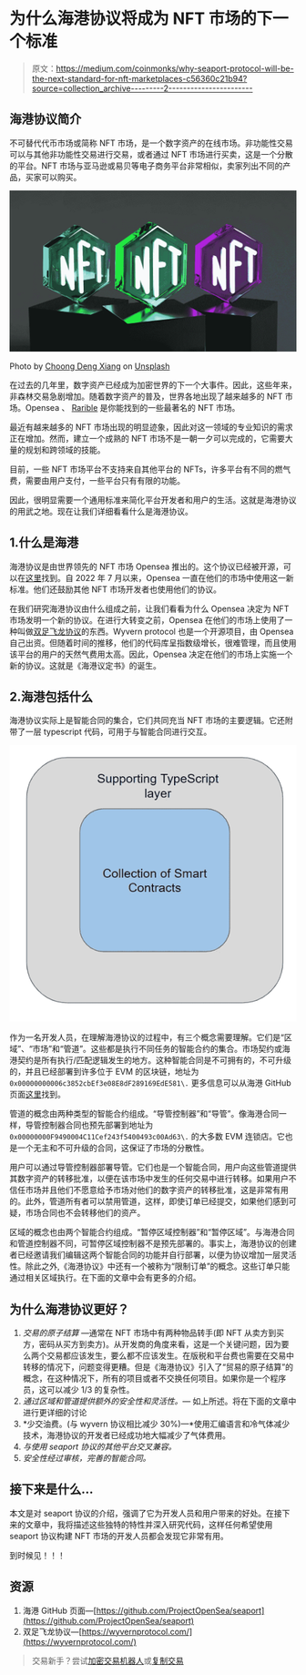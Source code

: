 # 为什么海港协议将成为 NFT 市场的下一个标准

> 原文：<https://medium.com/coinmonks/why-seaport-protocol-will-be-the-next-standard-for-nft-marketplaces-c56360c21b94?source=collection_archive---------2----------------------->

## 海港协议简介

不可替代代币市场或简称 NFT 市场，是一个数字资产的在线市场。非功能性交易可以与其他非功能性交易进行交易，或者通过 NFT 市场进行买卖，这是一个分散的平台。NFT 市场与亚马逊或易贝等电子商务平台非常相似，卖家列出不同的产品，买家可以购买。

![](img/2a42f4e0887ea6785c865890cc7db994.png)

Photo by [Choong Deng Xiang](https://unsplash.com/@dengxiangs?utm_source=unsplash&utm_medium=referral&utm_content=creditCopyText) on [Unsplash](https://unsplash.com/s/photos/nft?utm_source=unsplash&utm_medium=referral&utm_content=creditCopyText)

在过去的几年里，数字资产已经成为加密世界的下一个大事件。因此，这些年来，非森林交易急剧增加。随着数字资产的普及，世界各地出现了越来越多的 NFT 市场。Opensea 、 [Rarible](https://rarible.com/) 是你能找到的一些最著名的 NFT 市场。

最近有越来越多的 NFT 市场出现的明显迹象，因此对这一领域的专业知识的需求正在增加。然而，建立一个成熟的 NFT 市场不是一朝一夕可以完成的，它需要大量的规划和跨领域的技能。

目前，一些 NFT 市场平台不支持来自其他平台的 NFTs，许多平台有不同的燃气费，需要由用户支付，一些平台只有有限的功能。

因此，很明显需要一个通用标准来简化平台开发者和用户的生活。这就是海港协议的用武之地。现在让我们详细看看什么是海港协议。

## 1.什么是海港

海港协议是由世界领先的 NFT 市场 Opensea 推出的。这个协议已经被开源，可以在[这里](https://github.com/ProjectOpenSea/seaport)找到。自 2022 年 7 月以来，Opensea 一直在他们的市场中使用这一新标准。他们还鼓励其他 NFT 市场开发者也使用他们的协议。

在我们研究海港协议由什么组成之前，让我们看看为什么 Opensea 决定为 NFT 市场发明一个新的协议。在进行大转变之前，Opensea 在他们的市场上使用了一种叫做[双足飞龙协议](https://wyvernprotocol.com/)的东西。Wyvern protocol 也是一个开源项目，由 Opensea 自己出资。但随着时间的推移，他们的代码库呈指数级增长，很难管理，而且使用该平台的用户的天然气费用太高。因此，Opensea 决定在他们的市场上实施一个新的协议。这就是《海港议定书》的诞生。

## 2.海港包括什么

海港协议实际上是智能合同的集合，它们共同充当 NFT 市场的主要逻辑。它还附带了一层 typescript 代码，可用于与智能合同进行交互。

![](img/5d039700e119d1d6567a6ac3e90e184d.png)

作为一名开发人员，在理解海港协议的过程中，有三个概念需要理解。它们是“区域”、“市场”和“管道”。这些都是执行不同任务的智能合约的集合。市场契约或海港契约是所有执行/匹配逻辑发生的地方。这种智能合同是不可拥有的，不可升级的，并且已经部署到许多位于 EVM 的区块链，地址为`0x00000000006c3852cbEf3e08E8dF289169EdE581\.` 更多信息可以从海港 GitHub 页面[这里](https://github.com/ProjectOpenSea/seaport)找到。

管道的概念由两种类型的智能合约组成。“导管控制器”和“导管”。像海港合同一样，导管控制器合同也预先部署到地址为`0x00000000F9490004C11Cef243f5400493c00Ad63\.` 的大多数 EVM 连锁店。它也是一个无主和不可升级的合同，这保证了市场的分散性。

用户可以通过导管控制器部署导管。它们也是一个智能合同，用户向这些管道提供其数字资产的转移批准，以便在该市场中发生的任何交易中进行转移。如果用户不信任市场并且他们不愿意给予市场对他们的数字资产的转移批准，这是非常有用的。此外，管道所有者可以禁用管道，这样，即使订单已经提交，如果他们感到可疑，市场合同也不会转移他们的资产。

区域的概念也由两个智能合约组成。“暂停区域控制器”和“暂停区域”。与海港合同和管道控制器不同，可暂停区域控制器不是预先部署的。事实上，海港协议的创建者已经邀请我们编辑这两个智能合同的功能并自行部署，以便为协议增加一层灵活性。除此之外,《海港协议》中还有一个被称为“限制订单”的概念。这些订单只能通过相关区域执行。在下面的文章中会有更多的介绍。

## 为什么海港协议更好？

1.  *交易的原子结算* —通常在 NFT 市场中有两种物品转手(即 NFT 从卖方到买方，密码从买方到卖方)。从开发商的角度来看，这是一个关键问题，因为要么两个交易都应该发生，要么都不应该发生。在版税和平台费也需要在交易中转移的情况下，问题变得更糟。但是《海港协议》引入了“贸易的原子结算”的概念，在这种情况下，所有的项目或者不交换任何项目。如果你是一个程序员，这可以减少 1/3 的复杂性。
2.  *通过区域和管道提供额外的安全性和灵活性。—* 如上所述。将在下面的文章中进行更详细的讨论
3.  *少交油费。(与 wyvern 协议相比减少 30%)—*使用汇编语言和冷气体减少技术，海港协议的开发者已经成功地大幅减少了气体费用。
4.  *与使用 seaport 协议的其他平台交叉兼容。*
5.  *安全性经过审核，完善的智能合同。*

## 接下来是什么…

本文是对 seaport 协议的介绍，强调了它为开发人员和用户带来的好处。在接下来的文章中，我将描述这些独特的特性并深入研究代码，这样任何希望使用 seaport 协议构建 NFT 市场的开发人员都会发现它非常有用。

到时候见！！！

## 资源

1.  海港 GitHub 页面—[https://github.com/ProjectOpenSea/seaport](https://github.com/ProjectOpenSea/seaport)
2.  双足飞龙协议—[https://wyvernprotocol.com/](https://wyvernprotocol.com/)

> 交易新手？尝试[加密交易机器人](/coinmonks/crypto-trading-bot-c2ffce8acb2a)或[复制交易](/coinmonks/top-10-crypto-copy-trading-platforms-for-beginners-d0c37c7d698c)